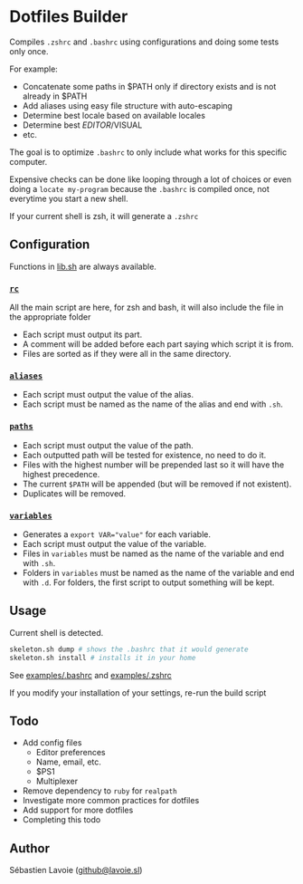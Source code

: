 # Dotfiles Builder

Compiles `.zshrc` and `.bashrc` using configurations and doing some tests only once.

For example:

  * Concatenate some paths in $PATH only if directory exists and is not already in $PATH
  * Add aliases using easy file structure with auto-escaping
  * Determine best locale based on available locales
  * Determine best $EDITOR/$VISUAL
  * etc.

The goal is to optimize `.bashrc` to only include what works for this specific computer.

Expensive checks can be done like looping through a lot of choices or even doing a `locate my-program`
because the `.bashrc` is compiled once, not everytime you start a new shell.

If your current shell is zsh, it will generate a `.zshrc`

## Configuration

Functions in [lib.sh](lib.sh) are always available.

### [`rc`](rc)

All the main script are here, for zsh and bash, it will also include the file in the appropriate folder

  * Each script must output its part.
  * A comment will be added before each part saying which script it is from.
  * Files are sorted as if they were all in the same directory.

### [`aliases`](aliases)

  * Each script must output the value of the alias.
  * Each script must be named as the name of the alias and end with `.sh`.

### [`paths`](paths)

  * Each script must output the value of the path.
  * Each outputted path will be tested for existence, no need to do it.
  * Files with the highest number will be prepended last so it will have the highest precedence.
  * The current `$PATH` will be appended (but will be removed if not existent).
  * Duplicates will be removed.

### [`variables`](variables)

  * Generates a `export VAR="value"` for each variable.
  * Each script must output the value of the variable.
  * Files in `variables` must be named as the name of the variable and end with `.sh`.
  * Folders in `variables` must be named as the name of the variable and end with `.d`. For folders, the first script to output something will be kept.

## Usage

Current shell is detected.

```bash
skeleton.sh dump # shows the .bashrc that it would generate
skeleton.sh install # installs it in your home
```

See [examples/.bashrc](examples/.bashrc) and [examples/.zshrc](examples/.zshrc)

If you modify your installation of your settings, re-run the build script

## Todo

  * Add config files
    * Editor preferences
    * Name, email, etc.
    * $PS1
    * Multiplexer
  * Remove dependency to `ruby` for `realpath`
  * Investigate more common practices for dotfiles
  * Add support for more dotfiles
  * Completing this todo

## Author
Sébastien Lavoie (github@lavoie.sl)

